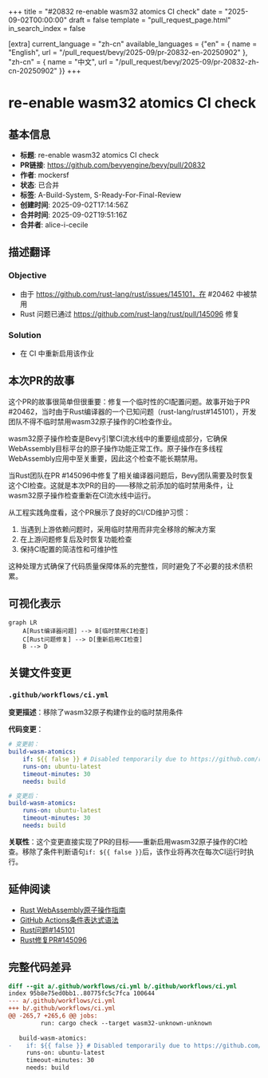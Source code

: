 +++
title = "#20832 re-enable wasm32 atomics CI check"
date = "2025-09-02T00:00:00"
draft = false
template = "pull_request_page.html"
in_search_index = false

[extra]
current_language = "zh-cn"
available_languages = {"en" = { name = "English", url = "/pull_request/bevy/2025-09/pr-20832-en-20250902" }, "zh-cn" = { name = "中文", url = "/pull_request/bevy/2025-09/pr-20832-zh-cn-20250902" }}
+++

# re-enable wasm32 atomics CI check

## 基本信息
- **标题**: re-enable wasm32 atomics CI check
- **PR链接**: https://github.com/bevyengine/bevy/pull/20832
- **作者**: mockersf
- **状态**: 已合并
- **标签**: A-Build-System, S-Ready-For-Final-Review
- **创建时间**: 2025-09-02T17:14:56Z
- **合并时间**: 2025-09-02T19:51:16Z
- **合并者**: alice-i-cecile

## 描述翻译
### Objective
- 由于 https://github.com/rust-lang/rust/issues/145101，在 #20462 中被禁用
- Rust 问题已通过 https://github.com/rust-lang/rust/pull/145096 修复

### Solution
- 在 CI 中重新启用该作业

## 本次PR的故事

这个PR的故事很简单但很重要：修复一个临时性的CI配置问题。故事开始于PR #20462，当时由于Rust编译器的一个已知问题（rust-lang/rust#145101），开发团队不得不临时禁用wasm32原子操作的CI检查作业。

wasm32原子操作检查是Bevy引擎CI流水线中的重要组成部分，它确保WebAssembly目标平台的原子操作功能正常工作。原子操作在多线程WebAssembly应用中至关重要，因此这个检查不能长期禁用。

当Rust团队在PR #145096中修复了相关编译器问题后，Bevy团队需要及时恢复这个CI检查。这就是本次PR的目的——移除之前添加的临时禁用条件，让wasm32原子操作检查重新在CI流水线中运行。

从工程实践角度看，这个PR展示了良好的CI/CD维护习惯：
1. 当遇到上游依赖问题时，采用临时禁用而非完全移除的解决方案
2. 在上游问题修复后及时恢复功能检查
3. 保持CI配置的简洁性和可维护性

这种处理方式确保了代码质量保障体系的完整性，同时避免了不必要的技术债积累。

## 可视化表示

```mermaid
graph LR
    A[Rust编译器问题] --> B[临时禁用CI检查]
    C[Rust问题修复] --> D[重新启用CI检查]
    B --> D
```

## 关键文件变更

### `.github/workflows/ci.yml`
**变更描述**：移除了wasm32原子构建作业的临时禁用条件

**代码变更**：
```yaml
# 变更前：
build-wasm-atomics:
    if: ${{ false }} # Disabled temporarily due to https://github.com/rust-lang/rust/issues/145101
    runs-on: ubuntu-latest
    timeout-minutes: 30
    needs: build

# 变更后：
build-wasm-atomics:
    runs-on: ubuntu-latest
    timeout-minutes: 30
    needs: build
```

**关联性**：这个变更直接实现了PR的目标——重新启用wasm32原子操作的CI检查。移除了条件判断语句`if: ${{ false }}`后，该作业将再次在每次CI运行时执行。

## 延伸阅读

- [Rust WebAssembly原子操作指南](https://rustwasm.github.io/docs/wasm-bindgen/reference/atomics.html)
- [GitHub Actions条件表达式语法](https://docs.github.com/en/actions/learn-github-actions/expressions)
- [Rust问题#145101](https://github.com/rust-lang/rust/issues/145101)
- [Rust修复PR#145096](https://github.com/rust-lang/rust/pull/145096)

## 完整代码差异

```diff
diff --git a/.github/workflows/ci.yml b/.github/workflows/ci.yml
index 95b8e75ed0bb1..80775fc5c7fca 100644
--- a/.github/workflows/ci.yml
+++ b/.github/workflows/ci.yml
@@ -265,7 +265,6 @@ jobs:
         run: cargo check --target wasm32-unknown-unknown
 
   build-wasm-atomics:
-    if: ${{ false }} # Disabled temporarily due to https://github.com/rust-lang/rust/issues/145101
     runs-on: ubuntu-latest
     timeout-minutes: 30
     needs: build
```